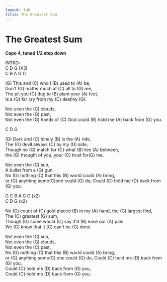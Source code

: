 ```yaml
---
layout: tab
title: The Greatest Sum
---
```

# The Greatest Sum

**Capo 4, tuned 1/2 step down**  
  
INTRO:  
C D G (X3)  
C B A G C  
  
(G) This and (C) who I (B) used to (A) be,  
Don't (G) matter much at (C) all to (G) me,  
The pit you (C) dug to (B) plant your (A) feet,  
Is a (G) far cry from my (C) destiny (G).  
  
Not even the (C) clouds,  
Not even the (G) past,  
Not even the (G) hands of (C) God could (B) hold me (A) back from (G)
you.  
  
C D G  
  
(G) Dark and (C) lonely (B) is the (A) ride,  
The (G) devil always (C) by my (G) side,  
Though no (G) match for (C) what (B) lies (A) between,  
the (G) thought of you, your (C) trust for(G) me.  
  
Not even the (C) sun,  
A bullet from a (G) gun,  
No (G) nothing (C) that this (B) world could (A) bring,  
or (G) anything some(C)one could (G) do, Could (C) hold me (D) back from
(G) you.  
  
G C B A G C (x2)  
C D G (x2)  
  
No (G) count of (C) gold placed (B) in my (A) hand, the (G) largest
find,  
The (C) greatest (G) sum,  
Though (G) some would (C) say it'd (B) ease our (A) pain  
We (G) know that it (C) can't be (G) done.  
  
Not even the (C) sun,  
Not even the (G) clouds,  
Not even the (C) past,  
No (G) nothing (C) that this (B) world could (A) bring,  
or (G) anything some(C) one could (G) do, Could (C) hold me (D) back
from (G) you,  
Could (C) hold me (D) back from (G) you,  
Could (C) hold me (D) back from (G) you.
